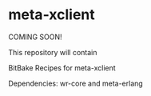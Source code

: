 # meta-xclient

COMING SOON!  

This repository will contain

BitBake Recipes for meta-xclient 

Dependencies: wr-core and meta-erlang
